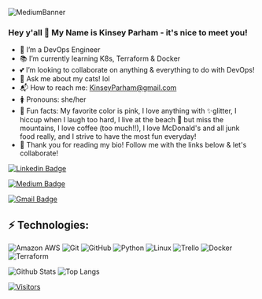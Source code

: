 
![MediumBanner](https://user-images.githubusercontent.com/100802530/178038667-17c0ead2-1934-4360-a455-5316fa896527.jpg)


### Hey y'all 👋 My Name is Kinsey Parham - it's nice to meet you!
<!--🔭 I’m currently working on-->

- 👀 I’m a DevOps Engineer
- :books: I’m currently learning K8s, Terraform & Docker 
- :two_hearts: I’m looking to collaborate on anything & everything to do with DevOps!
- 💬 Ask me about my cats! lol
- :mailbox_with_mail: How to reach me: KinseyParham@gmail.com
- :womens: Pronouns: she/her 
- :tada: Fun facts: My favorite color is pink, I love anything with :sparkles:glitter, I hiccup when I laugh too hard, I live at the beach :palm_tree: but miss the mountains, I love coffee (too much!!), I love McDonald's and all junk food really, and I strive to have the most fun everyday!  
- :blue_heart: Thank you for reading my bio! Follow me with the links below & let's collaborate!

[![Linkedin Badge](https://img.shields.io/badge/-Kinsey%20Parham-blue?style=flat-square&logo=Linkedin&logoColor=white&link=<https://www.linkedin.com/in/kinseyparham/>)](<https://www.linkedin.com/in/kinseyparham/>)

[![Medium Badge](https://img.shields.io/badge/Kinsey%20Parham-12100E?style=flat-square&logo=medium&logoColor=white&link=<https://medium.com/@kinseyparham>)](<https://medium.com/@kinseyparham>)

[![Gmail Badge](https://img.shields.io/badge/-KinseyParham@gmail.com-c14438?style=flat-square&logo=Gmail&logoColor=white&link=mailto:<KinseyParham@gmail.com>)](mailto:<KinseyParham@gmail.com>)

## ⚡ Technologies:

![Amazon AWS](https://img.shields.io/badge/Amazon%20AWS-232F3E?style=flat-square&logo=amazon-aws)
![Git](https://img.shields.io/badge/-Git-black?style=flat-square&logo=git)
![GitHub](https://img.shields.io/badge/-GitHub-181717?style=flat-square&logo=github)
![Python](https://img.shields.io/badge/-Python-black?style=flat-square&logo=Python)
![Linux](https://img.shields.io/badge/Linux-FCC624?style=flat-square&logo=linux&logoColor=black)
![Trello](https://img.shields.io/badge/Trello-%23026AA7.svg?style=flat-square&logo=Trello&logoColor=white)
![Docker](https://img.shields.io/badge/docker-%230db7ed.svg?style=for-the-badge&logo=docker&logoColor=white)
![Terraform](https://img.shields.io/badge/terraform-%235835CC.svg?style=for-the-badge&logo=terraform&logoColor=white)

![Github Stats](https://github-readme-stats.vercel.app/api?username=KinzP&count_private=true&show_icons=true&include_all_commits=true)
![Top Langs](https://github-readme-stats.vercel.app/api/top-langs/?username=KinzP&hide=TeX&layout=compact)



[![Visitors](https://api.visitorbadge.io/api/visitors?path=<KinzP>%2F<KinzP>&label=VISITORS&countColor=%23263759)](https://visitorbadge.io/status?path=<KinzP>%2F<KinzP>)
